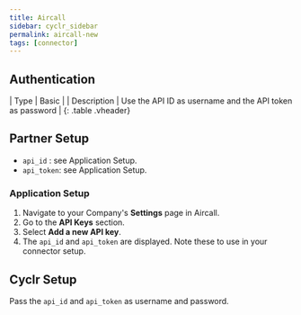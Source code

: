 ```yaml
---
title: Aircall
sidebar: cyclr_sidebar
permalink: aircall-new
tags: [connector]
---
```

<section class="authentication" markdown="1">

## Authentication

| Type      | Basic |
| Description | Use the API ID as username and the API token as password |
{: .table .vheader}
</section>
<section class="required" markdown="1">

## Partner Setup
<div class="section-content" markdown="1">

* `api_id` : see Application Setup.
* `api_token`: see Application Setup.

### Application Setup

1. Navigate to your Company's **Settings** page in Aircall.
2. Go to the **API Keys** section.
3. Select **Add a new API key**.
4. The ``api_id`` and ``api_token`` are displayed. Note these to use in your connector setup.
</div>
</section>
<section class="setup cyclr" markdown="1">
	
## Cyclr Setup

Pass the ``api_id`` and ``api_token`` as username and password.
</section>